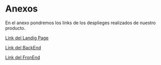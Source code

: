 # Anexos
En el anexo pondremos los links de los desplieges realizados de nuestro producto.

[Link del Landig Page]()

[Link del BackEnd]()

[Link del FronEnd]()
